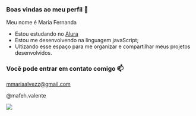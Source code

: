 ### Boas vindas ao meu perfil 🫶

Meu nome é Maria Fernanda 

- Estou estudando no [Alura](https:www.alura.com.br)
- Estou me desenvolvendo na linguagem javaScript;
- Ultizando esse espaço para me organizar e compartilhar meus projetos desenvolvidos.

### Vocẽ pode entrar em contato comigo 📫

mmariaalvezz@gmail.com

@mafeh.valente

![](https://media1.tenor.com/m/4Y1a-ilrjqQAAAAC/rapunzel-tangled.gif)
